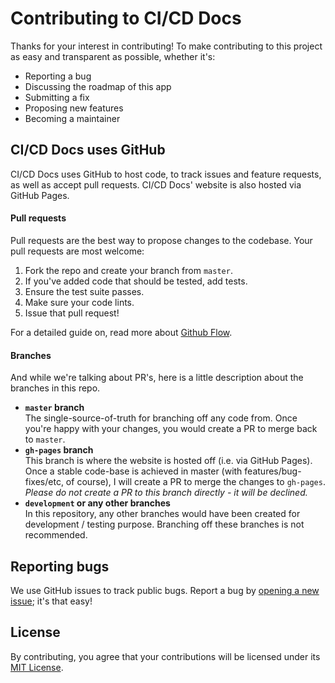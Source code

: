 # Contributing to CI/CD Docs
Thanks for your interest in contributing! To make contributing to this project as easy and transparent as possible, whether it's:

- Reporting a bug
- Discussing the roadmap of this app
- Submitting a fix
- Proposing new features
- Becoming a maintainer

## CI/CD Docs uses GitHub
CI/CD Docs uses GitHub to host code, to track issues and feature requests, as well as accept pull requests. CI/CD Docs' website is also hosted via GitHub Pages. 

#### Pull requests 
Pull requests are the best way to propose changes to the codebase. Your pull requests are most welcome:

1. Fork the repo and create your branch from `master`.
2. If you've added code that should be tested, add tests.
3. Ensure the test suite passes.
5. Make sure your code lints.
6. Issue that pull request!

For a detailed guide on, read more about [Github Flow](https://guides.github.com/introduction/flow/index.html).

#### Branches
And while we're talking about PR's, here is a little description about the branches in this repo.
* **`master` branch**   
The single-source-of-truth for branching off any code from. Once you're happy with your changes, you would create a PR to merge back to `master`.
* **`gh-pages` branch**    
This branch is where the website is hosted off (i.e. via GitHub Pages). Once a stable code-base is achieved in master (with features/bug-fixes/etc, of course), I will create a PR to merge the changes to `gh-pages`. *Please do not create a PR to this branch directly - it will be declined.*
* **`development` or any other branches**    
In this repository, any other branches would have been created for development / testing purpose. Branching off these branches is not recommended.


## Reporting bugs
We use GitHub issues to track public bugs. Report a bug by [opening a new issue](https://github.com/ClydeDz/cicd-docs/issues/new); it's that easy!

## License
By contributing, you agree that your contributions will be licensed under its [MIT License](http://choosealicense.com/licenses/mit/).



